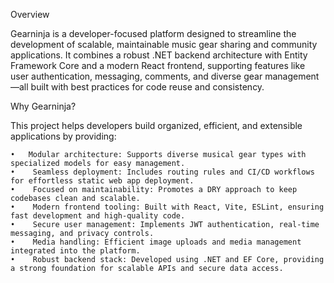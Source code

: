 Overview

Gearninja is a developer-focused platform designed to streamline the development of scalable, maintainable music gear sharing and community applications. It combines a robust .NET backend architecture with Entity Framework Core and a modern React frontend, supporting features like user authentication, messaging, comments, and diverse gear management—all built with best practices for code reuse and consistency.

Why Gearninja?

This project helps developers build organized, efficient, and extensible applications by providing:

	•	Modular architecture: Supports diverse musical gear types with specialized models for easy management.
	•	 Seamless deployment: Includes routing rules and CI/CD workflows for effortless static web app deployment.
	•	 Focused on maintainability: Promotes a DRY approach to keep codebases clean and scalable.
	•	 Modern frontend tooling: Built with React, Vite, ESLint, ensuring fast development and high-quality code.
	•	 Secure user management: Implements JWT authentication, real-time messaging, and privacy controls.
	•	 Media handling: Efficient image uploads and media management integrated into the platform.
	•	 Robust backend stack: Developed using .NET and EF Core, providing a strong foundation for scalable APIs and secure data access.
